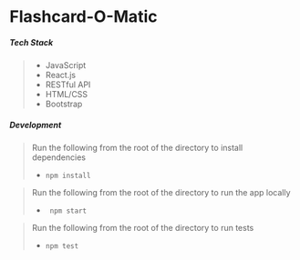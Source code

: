 # Flashcard-O-Matic 


##### Tech Stack
> * JavaScript
> * React.js
> * RESTful API
> * HTML/CSS
> * Bootstrap



##### Development
> Run the following from the root of the directory to install dependencies
> * ```npm install ```

> Run the following from the root of the directory to run the app locally
> * ``` npm start```

> Run the following from the root of the directory to run tests
> * ```npm test```

